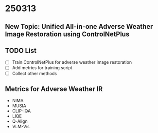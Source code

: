 # 250313
## New Topic: Unified All-in-one Adverse Weather Image Restoration using ControlNetPlus
## TODO List
- [ ] Train ControlNetPlus for adverse weather image restoration
- [ ] Add metrics for training script
- [ ] Collect other methods

## Metrics for Adverse Weather IR
- NIMA
- MUSIA
- CLIP-IQA
- LIQE
- Q-Align
- VLM-Vis